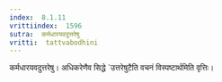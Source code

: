 ```yaml
---
index:  8.1.11
vrittiindex:  1596
sutra:  कर्मधारयवदुत्तरेषु
vritti:  tattvabodhini 
---
```


कर्मधारयवदुत्तरेषु। अधिकरेणैव सिद्धे `उत्तरेषुटैति वचनं विस्पष्टार्थमिति वृत्तिः।


